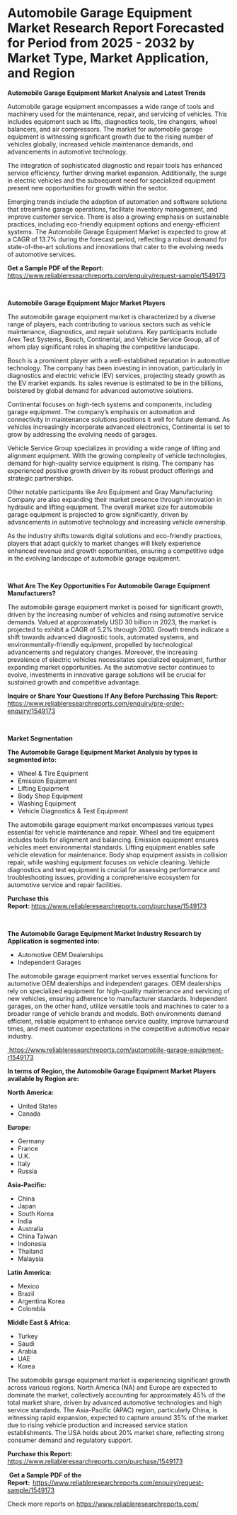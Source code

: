 <p><h1>Automobile Garage Equipment Market Research Report Forecasted for Period from 2025 -  2032 by Market Type, Market Application, and Region</h1></p><p><strong>Automobile Garage Equipment Market Analysis and Latest Trends</strong></p>
<p><p>Automobile garage equipment encompasses a wide range of tools and machinery used for the maintenance, repair, and servicing of vehicles. This includes equipment such as lifts, diagnostics tools, tire changers, wheel balancers, and air compressors. The market for automobile garage equipment is witnessing significant growth due to the rising number of vehicles globally, increased vehicle maintenance demands, and advancements in automotive technology. </p><p>The integration of sophisticated diagnostic and repair tools has enhanced service efficiency, further driving market expansion. Additionally, the surge in electric vehicles and the subsequent need for specialized equipment present new opportunities for growth within the sector. </p><p>Emerging trends include the adoption of automation and software solutions that streamline garage operations, facilitate inventory management, and improve customer service. There is also a growing emphasis on sustainable practices, including eco-friendly equipment options and energy-efficient systems. The Automobile Garage Equipment Market is expected to grow at a CAGR of 13.7% during the forecast period, reflecting a robust demand for state-of-the-art solutions and innovations that cater to the evolving needs of automotive services.</p></p>
<p><strong>Get a Sample PDF of the Report:&nbsp;</strong> <a href="https://www.reliableresearchreports.com/enquiry/request-sample/1549173?utm_campaign=3053&utm_medium=2&utm_source=Github&utm_content=ia&utm_term=30032025&utm_id=automobile-garage-equipment">https://www.reliableresearchreports.com/enquiry/request-sample/1549173</a></p>
<p>&nbsp;</p>
<p><strong>Automobile Garage Equipment Major Market Players</strong></p>
<p><p>The automobile garage equipment market is characterized by a diverse range of players, each contributing to various sectors such as vehicle maintenance, diagnostics, and repair solutions. Key participants include Arex Test Systems, Bosch, Continental, and Vehicle Service Group, all of whom play significant roles in shaping the competitive landscape.</p><p>Bosch is a prominent player with a well-established reputation in automotive technology. The company has been investing in innovation, particularly in diagnostics and electric vehicle (EV) services, projecting steady growth as the EV market expands. Its sales revenue is estimated to be in the billions, bolstered by global demand for advanced automotive solutions.</p><p>Continental focuses on high-tech systems and components, including garage equipment. The company’s emphasis on automation and connectivity in maintenance solutions positions it well for future demand. As vehicles increasingly incorporate advanced electronics, Continental is set to grow by addressing the evolving needs of garages.</p><p>Vehicle Service Group specializes in providing a wide range of lifting and alignment equipment. With the growing complexity of vehicle technologies, demand for high-quality service equipment is rising. The company has experienced positive growth driven by its robust product offerings and strategic partnerships.</p><p>Other notable participants like Aro Equipment and Gray Manufacturing Company are also expanding their market presence through innovation in hydraulic and lifting equipment. The overall market size for automobile garage equipment is projected to grow significantly, driven by advancements in automotive technology and increasing vehicle ownership.</p><p>As the industry shifts towards digital solutions and eco-friendly practices, players that adapt quickly to market changes will likely experience enhanced revenue and growth opportunities, ensuring a competitive edge in the evolving landscape of automobile garage equipment.</p></p>
<p>&nbsp;</p>
<p><strong>What Are The Key Opportunities For Automobile Garage Equipment Manufacturers?</strong></p>
<p><p>The automobile garage equipment market is poised for significant growth, driven by the increasing number of vehicles and rising automotive service demands. Valued at approximately USD 30 billion in 2023, the market is projected to exhibit a CAGR of 5.2% through 2030. Growth trends indicate a shift towards advanced diagnostic tools, automated systems, and environmentally-friendly equipment, propelled by technological advancements and regulatory changes. Moreover, the increasing prevalence of electric vehicles necessitates specialized equipment, further expanding market opportunities. As the automotive sector continues to evolve, investments in innovative garage solutions will be crucial for sustained growth and competitive advantage.</p></p>
<p><strong>Inquire or Share Your Questions If Any Before Purchasing This Report:</strong> <a href="https://www.reliableresearchreports.com/enquiry/pre-order-enquiry/1549173?utm_campaign=3053&utm_medium=2&utm_source=Github&utm_content=ia&utm_term=30032025&utm_id=automobile-garage-equipment">https://www.reliableresearchreports.com/enquiry/pre-order-enquiry/1549173</a></p>
<p>&nbsp;</p>
<p><strong>Market Segmentation</strong></p>
<p><strong>The Automobile Garage Equipment Market Analysis by types is segmented into:</strong></p>
<p><ul><li>Wheel & Tire Equipment</li><li>Emission Equipment</li><li>Lifting Equipment</li><li>Body Shop Equipment</li><li>Washing Equipment</li><li>Vehicle Diagnostics & Test Equipment</li></ul></p>
<p><p>The automobile garage equipment market encompasses various types essential for vehicle maintenance and repair. Wheel and tire equipment includes tools for alignment and balancing. Emission equipment ensures vehicles meet environmental standards. Lifting equipment enables safe vehicle elevation for maintenance. Body shop equipment assists in collision repair, while washing equipment focuses on vehicle cleaning. Vehicle diagnostics and test equipment is crucial for assessing performance and troubleshooting issues, providing a comprehensive ecosystem for automotive service and repair facilities.</p></p>
<p><strong>Purchase this Report:&nbsp;</strong><a href="https://www.reliableresearchreports.com/purchase/1549173?utm_campaign=3053&utm_medium=2&utm_source=Github&utm_content=ia&utm_term=30032025&utm_id=automobile-garage-equipment">https://www.reliableresearchreports.com/purchase/1549173</a></p>
<p>&nbsp;</p>
<p><strong>The Automobile Garage Equipment Market Industry Research by Application is segmented into:</strong></p>
<p><ul><li>Automotive OEM Dealerships</li><li>Independent Garages</li></ul></p>
<p><p>The automobile garage equipment market serves essential functions for automotive OEM dealerships and independent garages. OEM dealerships rely on specialized equipment for high-quality maintenance and servicing of new vehicles, ensuring adherence to manufacturer standards. Independent garages, on the other hand, utilize versatile tools and machines to cater to a broader range of vehicle brands and models. Both environments demand efficient, reliable equipment to enhance service quality, improve turnaround times, and meet customer expectations in the competitive automotive repair industry.</p></p>
<p><a href="https://www.reliableresearchreports.com/automobile-garage-equipment-r1549173?utm_campaign=3053&utm_medium=2&utm_source=Github&utm_content=ia&utm_term=30032025&utm_id=automobile-garage-equipment">&nbsp;https://www.reliableresearchreports.com/automobile-garage-equipment-r1549173</a></p>
<p><strong>In terms of Region, the Automobile Garage Equipment Market Players available by Region are:</strong></p>
<p>
    <p> <strong> North America: </strong>
        <ul>
            <li>United States</li>
            <li>Canada</li>
        </ul>
        </p> 
    <p> <strong> Europe: </strong>
        <ul>
            <li>Germany</li>
            <li>France</li>
            <li>U.K.</li>
            <li>Italy</li>
            <li>Russia</li>
        </ul>
        </p> 
    <p> <strong> Asia-Pacific: </strong>
        <ul>
            <li>China</li>
            <li>Japan</li>
            <li>South Korea</li>
            <li>India</li>
            <li>Australia</li>
            <li>China Taiwan</li>
            <li>Indonesia</li>
            <li>Thailand</li>
            <li>Malaysia</li>
        </ul>
        </p> 
    <p> <strong> Latin America: </strong>
        <ul>
            <li>Mexico</li>
            <li>Brazil</li>
            <li>Argentina Korea</li>
            <li>Colombia</li>
        </ul>
        </p> 
    <p> <strong> Middle East & Africa: </strong>
        <ul>
            <li>Turkey</li>
            <li>Saudi</li>
            <li>Arabia</li>
            <li>UAE</li>
            <li>Korea</li>
        </ul>
    </p>
    </p>
<p><p>The automobile garage equipment market is experiencing significant growth across various regions. North America (NA) and Europe are expected to dominate the market, collectively accounting for approximately 45% of the total market share, driven by advanced automotive technologies and high service standards. The Asia-Pacific (APAC) region, particularly China, is witnessing rapid expansion, expected to capture around 35% of the market due to rising vehicle production and increased service station establishments. The USA holds about 20% market share, reflecting strong consumer demand and regulatory support.</p></p>
<p><strong>Purchase this Report: </strong><a href="https://www.reliableresearchreports.com/purchase/1549173?utm_campaign=3053&utm_medium=2&utm_source=Github&utm_content=ia&utm_term=30032025&utm_id=automobile-garage-equipment">https://www.reliableresearchreports.com/purchase/1549173</a></p>
<p>&nbsp;<strong>Get a Sample PDF of the Report:&nbsp;&nbsp;</strong><a href="https://www.reliableresearchreports.com/enquiry/request-sample/1549173?utm_campaign=3053&utm_medium=2&utm_source=Github&utm_content=ia&utm_term=30032025&utm_id=automobile-garage-equipment">https://www.reliableresearchreports.com/enquiry/request-sample/1549173</a></p>
<p><strong></strong></p>
<p>Check more reports on <a href="https://www.reliableresearchreports.com/?utm_campaign=3053&utm_medium=2&utm_source=Github&utm_content=ia&utm_term=30032025&utm_id=automobile-garage-equipment">https://www.reliableresearchreports.com/</a></p>